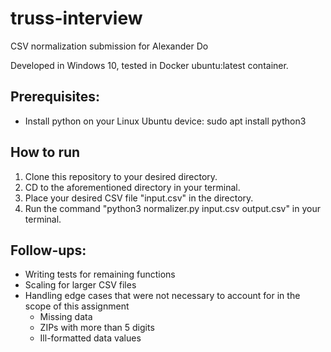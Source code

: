 # truss-interview
CSV normalization submission for Alexander Do

Developed in Windows 10, tested in Docker ubuntu:latest container.

## Prerequisites:
- Install python on your Linux Ubuntu device: sudo apt install python3


## How to run
1. Clone this repository to your desired directory.
2. CD to the aforementioned directory in your terminal.
3. Place your desired CSV file "input.csv" in the directory.
4. Run the command "python3 normalizer.py input.csv output.csv" in your terminal.

## Follow-ups:
- Writing tests for remaining functions
- Scaling for larger CSV files
- Handling edge cases that were not necessary to account for in the scope of this assignment
  - Missing data
  - ZIPs with more than 5 digits
  - Ill-formatted data values
